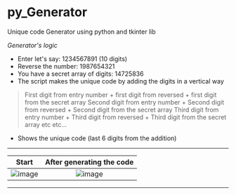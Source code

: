 # py_Generator
Unique code Generator using python and tkinter lib

*Generator's logic*
- Enter let's say: 1234567891 (10 digits)
- Reverse the number: 1987654321
- You have a secret array of digits: 14725836
- The script makes the unique code by adding the digits in a vertical way

> First digit from entry number + first digit from reversed + first digit from the secret array
> Second digit from entry number + Second digit from reversed + Second digit from the secret array
> Third digit from entry number + Third digit from reversed + Third digit from the secret array
> etc etc...

- Shows the unique code (last 6 digits from the addition)

---------------------------------------------------------------------------------------------------
Start                      |  After generating the code 
:-------------------------:|:-------------------------:
![image](https://drive.google.com/uc?export=view&id=1Puogpofa7mJqhijUVxiNSGElTkgJ6eOE)  |  ![image](https://drive.google.com/uc?export=view&id=1Dj6k3WJI9hQ-h8pZNbsBpYbOiqFxjVSP)
---------------------------------------------------------------------------------------------------
